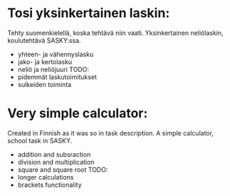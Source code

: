 # Tosi yksinkertainen laskin:

Tehty suomenkielellä, koska tehtävä niin vaati. Yksinkertainen neliölaskin, koulutehtävä SASKY:ssa.
- yhteen- ja vähennyslasku
- jako- ja kertolasku
- neliö ja neliöjuuri
TODO:
- pidemmät laskutoimitukset
- sulkeiden toiminta

# Very simple calculator:

Created in Finnish as it was so in task description. A simple calculator, school task in SASKY.
- addition and subsraction
- division and multiplication
- square and square root
TODO:
- longer calculations
- brackets functionality
